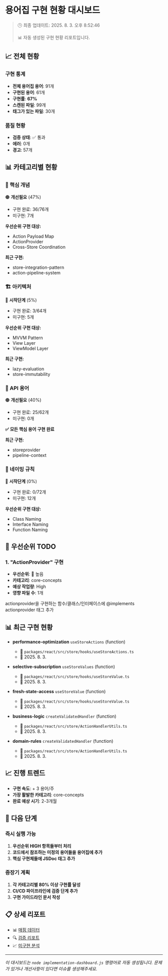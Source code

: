 # 용어집 구현 현황 대시보드

> 🕒 최종 업데이트: 2025. 8. 3. 오후 8:52:46
> 
> 📊 자동 생성된 구현 현황 리포트입니다.

## 📈 전체 현황

### 구현 통계
- **전체 용어집 용어**: 91개
- **구현된 용어**: 61개
- **구현률**: **67%**
- **스캔된 파일**: 99개
- **태그가 있는 파일**: 30개

### 품질 현황
- **검증 상태**: ✅ 통과
- **에러**: 0개
- **경고**: 57개

## 📊 카테고리별 현황


### 🎯 핵심 개념

🟠 **개선필요** (47%)

- 구현 완료: 36/76개
- 미구현: 7개


**우선순위 구현 대상:**
- Action Payload Map
- ActionProvider
- Cross-Store Coordination



**최근 구현:**
- store-integration-pattern
- action-pipeline-system



### 🏗️ 아키텍처

🔴 **시작단계** (5%)

- 구현 완료: 3/64개
- 미구현: 5개


**우선순위 구현 대상:**
- MVVM Pattern
- View Layer
- ViewModel Layer



**최근 구현:**
- lazy-evaluation
- store-immutability



### 🔌 API 용어

🟠 **개선필요** (40%)

- 구현 완료: 25/62개
- 미구현: 0개

**✅ 모든 핵심 용어 구현 완료**


**최근 구현:**
- storeprovider
- pipeline-context



### 📝 네이밍 규칙

🔴 **시작단계** (0%)

- 구현 완료: 0/72개
- 미구현: 12개


**우선순위 구현 대상:**
- Class Naming
- Interface Naming
- Function Naming





## 🎯 우선순위 TODO


### 1. "ActionProvider" 구현

- **우선순위**: 🔴 높음
- **카테고리**: core-concepts
- **예상 작업량**: High
- **영향 파일 수**: 1개

actionprovider을 구현하는 함수/클래스/인터페이스에 @implements actionprovider 태그 추가


## 📊 최근 구현 현황



- **performance-optimization** `useStoreActions` (function)
  - 📁 `packages/react/src/store/hooks/useStoreActions.ts`
  - 📅 2025. 8. 3.


- **selective-subscription** `useStoreValues` (function)
  - 📁 `packages/react/src/store/hooks/useStoreValue.ts`
  - 📅 2025. 8. 3.


- **fresh-state-access** `useStoreValue` (function)
  - 📁 `packages/react/src/store/hooks/useStoreValue.ts`
  - 📅 2025. 8. 3.


- **business-logic** `createValidatedHandler` (function)
  - 📁 `packages/react/src/store/ActionHandlerUtils.ts`
  - 📅 2025. 8. 3.


- **domain-rules** `createValidatedHandler` (function)
  - 📁 `packages/react/src/store/ActionHandlerUtils.ts`
  - 📅 2025. 8. 3.



## 📈 진행 트렌드

- **구현 속도**: + 3 용어/주
- **가장 활발한 카테고리**: core-concepts
- **완료 예상 시기**: 2-3개월

## 🔄 다음 단계

### 즉시 실행 가능
1. **우선순위 HIGH 항목들부터 처리**
2. **코드에서 참조하는 미정의 용어들을 용어집에 추가**
3. **핵심 구현체들에 JSDoc 태그 추가**

### 중장기 계획
1. **각 카테고리별 80% 이상 구현률 달성**
2. **CI/CD 파이프라인에 검증 단계 추가**
3. **구현 가이드라인 문서 작성**

## 📋 상세 리포트

- 📊 [매핑 데이터](/_data/mappings.json)
- 🔍 [검증 리포트](/_data/validation-report.json)
- 📈 [미구현 분석](/_data/missing-analysis-report.json)

---

*이 대시보드는 `node implementation-dashboard.js` 명령어로 자동 생성됩니다.*
*문제가 있거나 개선사항이 있다면 이슈를 생성해주세요.*

<!-- Dashboard generated at 2025-08-03T11:52:46.907Z -->
